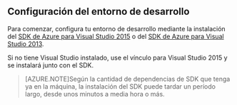 ## <a name="setupdevenv"></a>Configuración del entorno de desarrollo

Para comenzar, configura tu entorno de desarrollo mediante la instalación del [SDK de Azure para Visual Studio 2015](http://go.microsoft.com/fwlink/?linkid=518003) o del [SDK de Azure para Visual Studio 2013](http://go.microsoft.com/fwlink/?LinkID=324322).

Si no tiene Visual Studio instalado, use el vínculo para Visual Studio 2015 y se instalará junto con el SDK.

>[AZURE.NOTE]Según la cantidad de dependencias de SDK que tenga ya en la máquina, la instalación del SDK puede tardar un período largo, desde unos minutos a media hora o más.

<!---HONumber=Oct15_HO3-->